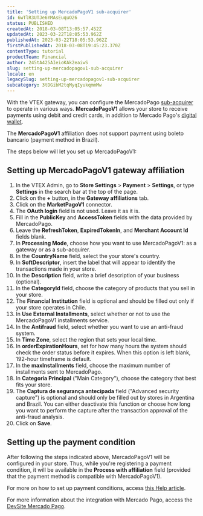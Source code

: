 ```yaml
---
title: 'Setting up MercadoPagoV1 sub-acquirer'
id: 6wTlR3UTJe6YMAsEuquO26
status: PUBLISHED
createdAt: 2018-03-08T13:05:57.452Z
updatedAt: 2023-03-22T18:05:53.962Z
publishedAt: 2023-03-22T18:05:53.962Z
firstPublishedAt: 2018-03-08T19:45:23.370Z
contentType: tutorial
productTeam: Financial
author: 245tA425AIeioKAk2eaiwS
slug: setting-up-mercadopagov1-sub-acquirer
locale: en
legacySlug: setting-up-mercadopagov1-sub-acquirer
subcategory: 3tDGibM2tqMyqIyukqmmMw
---
```


With the VTEX gateway, you can configure the MercadoPago [sub-acquirer](/en/tutorial/what-is-a-sub-acquirer) to operate in various ways. __MercadoPagoV1__ allows your store to receive payments using debit and credit cards, in addition to Mercado Pago's [digital wallet](/en/faq/what-is-an-e-wallet).

<div class="alert alert-warning">
  The <strong>MercadoPagoV1</strong> affiliation does not support payment using boleto bancario (payment method in Brazil).
</div>

The steps below will let you set up MercadoPagoV1:

## Setting up MercadoPagoV1 gateway affiliation

1. In the VTEX Admin, go to **Store Settings** > **Payment** > **Settings**, or type **Settings** in the search bar at the top of the page.
2. Click on the __+__ button, in the __Gateway affiliations__ tab.
3. Click on the __MarketPagoV1__ connector.
4. The __OAuth login__ field is not used. Leave it as it is.
5. Fill in the __PublicKey__ and __AccessToken__ fields with the data provided by MercadoPago.
6. Leave the __RefreshToken__, __ExpiredTokenIn__, and __Merchant Account Id__ fields blank.
7. In __Processing Mode__, choose how you want to use MercadoPagoV1: as a gateway or as a sub-acquirer.
8. In the __CountryName__ field, select the your store's country.
9. In __SoftDescriptor__, insert the label that will appear to identify the transactions made in your store.
10. In the __Description__ field, write a brief description of your business (optional).
11. In the __CategoryId__ field, choose the category of products that you sell in your store.
12. The __Financial Institution__ field is optional and should be filled out only if your store operates in Chile.
13. In __Use External Installments__, select whether or not to use the MercadoPagoV1 installments service.
14. In the __Antifraud__ field, select whether you want to use an anti-fraud system.
15. In __Time Zone__, select the region that sets your local time.
16. In __orderExpirationHours__, set for how many hours the system should check the order status before it expires. When this option is left blank, 192-hour timeframe is default.
17. In the __maxInstallments__ field, choose the maximum number of installments sent to MercadoPago.
18. In __Categoria Principal__ ("Main Category"), choose the category that best fits your store.
19. The __Captura de segurança antecipada__  field ("Advanced security capture") is optional and should only be filled out by stores in Argentina and Brazil. You can either deactivate this function or choose how long you want to perform the capture after the transaction approval of the anti-fraud analysis.
20. Click on __Save__.

## Setting up the payment condition
After following the steps indicated above, MercadoPagoV1 will be configured in your store. Thus, while you're registering a payment condition, it will be available in the __Process with affiliation__ field (provided that the payment method is compatible with MercadoPagoV1). 

For more on how to set up payment conditions, access [this Help article](/en/tutorial/how-to-configure-payment-conditions).

For more information about the integration with Mercado Pago, access the [DevSite Mercado Pago](https://www.mercadopago.com.br/developers/en/guides/plugins/unofficial/vtex/gateway-affiliations).
